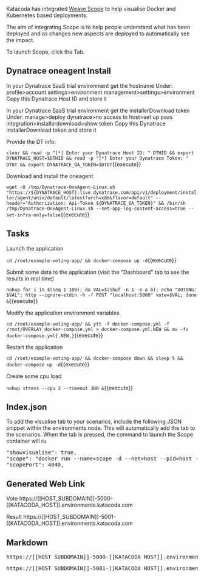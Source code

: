 Katacoda has integrated [Weave Scope](https://weave.works/scope) to help visualise Docker and Kubernetes based deployments.

The aim of integrating Scope is to help people understand what has been deployed and as changes new aspects are deployed to automatically see the impact.

To launch Scope, click the Tab.

## Dynatrace oneagent Install
In your Dynatrace SaaS trial environment get the hostname
Under: profile>account settings>environment management>settings>environment
Copy this Dynatrace Host ID and store it

In your Dynatrace SaaS trial environment get the installerDownload token
Under: manage>deploy dynatrace>no access to host>set up paas integration>installerdownload>show token
Copy this Dynatrace installerDownload token and store it

Provide the DT info:

`clear && read -p "[*] Enter your Dynatrace Host ID: " DTHID && export DYNATRACE_HOST=$DTHID && read -p "[*] Enter your Dynatrace Token: " DTOT && export DYNATRACE_OA_TOKEN=$DTOT`{{execute}}

Download and install the oneagent

`wget -O /tmp/Dynatrace-OneAgent-Linux.sh "https://${DYNATRACE_HOST}.live.dynatrace.com/api/v1/deployment/installer/agent/unix/default/latest?arch=x86&flavor=default" --header="Authorization: Api-Token ${DYNATRACE_OA_TOKEN}" && /bin/sh /tmp/Dynatrace-OneAgent-Linux.sh --set-app-log-content-access=true --set-infra-only=false`{{execute}}



## Tasks

Launch the application 

`cd /root/example-voting-app/ && docker-compose up -d`{{execute}}

Submit some data to the application (visit the "Dashboard" tab to see the results in real time) 

`nohup for i in $(seq 1 100); do VAL=$(shuf -n 1 -e a b); echo "VOTING: $VAL"; http --ignore-stdin -h -f POST "localhost:5000" vote=$VAL; done &`{{execute}}

Modify the application environment variables  

`cd /root/example-voting-app/ && ytt -f docker-compose.yml -f /root/OVERLAY_docker-compose.yml > docker-compose.yml.NEW && mv -fv docker-compose.yml{.NEW,}`{{execute}}

Restart the application 

`cd /root/example-voting-app/ && docker-compose down && sleep 5 && docker-compose up -d`{{execute}}

Create some cpu load 

`nohup stress --cpu 2 --timeout 300 &`{{execute}}



## Index.json

To add the visualise tab to your scenarios, include the following JSON snippet within the environments node. This will automatically add the tab to the scenarios. When the tab is pressed, the command to launch the Scope container will ru

<pre class="file">
"showvisualise": true,
"scope": "docker run --name=scope -d --net=host --pid=host --privileged -v /var/run/docker.sock:/var/run/docker.sock:rw weaveworks/scope:1.9.1 --probe.docker=true",
"scopePort": 4040,
</pre>


## Generated Web Link

Vote
https://[[HOST_SUBDOMAIN]]-5000-[[KATACODA_HOST]].environments.katacoda.com

Result
https://[[HOST_SUBDOMAIN]]-5001-[[KATACODA_HOST]].environments.katacoda.com


## Markdown

<pre>https://[[HOST_SUBDOMAIN]]-5000-[[KATACODA_HOST]].environments.katacoda.com</pre>

<pre>https://[[HOST_SUBDOMAIN]]-5001-[[KATACODA_HOST]].environments.katacoda.com</pre>


